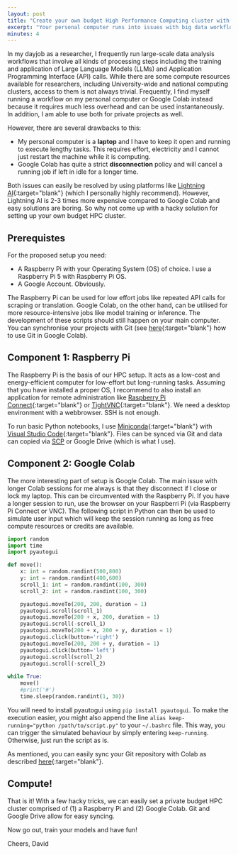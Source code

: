```yaml
---
layout: post
title: "Create your own budget High Performance Computing cluster with a Raspberry Pi and Google Colab"
excerpt: "Your personal computer runs into issues with big data workflows? But cloud compute resources are expensive. Then I have a solution for your problem: Your own HPC cluster based on a Raspberry Pi and Google Colab."
minutes: 4
---
```


In my dayjob as a researcher, I frequently run large-scale data analysis workflows that involve all kinds of processing steps including the training and application of Large Language Models (LLMs) and Application Programming Interface (API) calls. While there are some compute resources available for researchers, including University-wide and national computing clusters, access to them is not always trivial. Frequently, I find myself running a workflow on my personal computer or Google Colab instead because it requires much less overhead and can be used instantaneously. In addition, I am able to use both for private projects as well.

However, there are several drawbacks to this:
- My personal computer is a **laptop** and I have to keep it open and running to execute lengthy tasks. This requires effort, electricity and I cannot just restart the machine while it is computing.
- Google Colab has quite a strict **disconnection** policy and will cancel a running job if left in idle for a longer time.

Both issues can easily be resolved by using platforms like [Lightning AI](https://lightning.ai/){:target="blank"} (which I personally highly recommend). However, Lightning AI is 2-3 times more expensive compared to Google Colab and easy solutions are boring. So why not come up with a hacky solution for setting up your own budget HPC cluster.

## Prerequistes
For the proposed setup you need:
- A Raspberry Pi with your Operating System (OS) of choice. I use a Raspberry Pi 5 with Raspberry Pi OS.
- A Google Account. Obviously.

The Raspberry Pi can be used for low effort jobs like repeated API calls for scraping or translation. Google Colab, on the other hand, can be utilised for more resource-intensive jobs like model training or inference. The development of these scripts should still happen on your main computer. You can synchronise your projects with Git (see [here](https://www.hanny.dev/blog/2025/git-colab/){:target="blank"} how to use Git in Google Colab).

## Component 1: Raspberry Pi
The Raspberry Pi is the basis of our HPC setup. It acts as a low-cost and energy-efficient computer for low-effort but long-running tasks. Assuming that you have installed a proper OS, I recommend to also install an application for remote administration like [Raspberry Pi Connect](https://www.raspberrypi.com/software/connect/){:target="blank"} or [TightVNC](https://www.tightvnc.com/){:target="blank"}. We need a desktop environment with a webbrowser. SSH is not enough.

To run basic Python notebooks, I use [Miniconda](https://docs.anaconda.com/miniconda/install/){:target="blank"} with [Visual Studio Code](https://code.visualstudio.com/docs/setup/raspberry-pi){:target="blank"}. Files can be synced via Git and data can copied via [SCP](https://medium.com/@letsstartlooping/how-to-use-scp-to-copy-files-over-ssh-7cdd604f7c30) or Google Drive (which is what I use).

## Component 2: Google Colab
The more interesting part of setup is Google Colab. The main issue with longer Colab sessions for me always is that they disconnect if I close or lock my laptop. This can be circumvented with the Raspberry Pi. If you have a longer session to run, use the browser on your Raspberri Pi (via Raspberry Pi Connect or VNC). The following script in Python can then be used to simulate user input which will keep the session running as long as free compute resources or credits are available.

```python
import random
import time
import pyautogui

def move():
    x: int = random.randint(500,800)
    y: int = random.randint(400,600)
    scroll_1: int = random.randint(100, 300)
    scroll_2: int = random.randint(100, 300)

    pyautogui.moveTo(200, 200, duration = 1)
    pyautogui.scroll(scroll_1) 
    pyautogui.moveTo(200 + x, 200, duration = 1)
    pyautogui.scroll(-scroll_1) 
    pyautogui.moveTo(200 + x, 200 + y, duration = 1)
    pyautogui.click(button='right')
    pyautogui.moveTo(200, 200 + y, duration = 1)
    pyautogui.click(button='left')
    pyautogui.scroll(scroll_2)
    pyautogui.scroll(-scroll_2) 
    
while True:
    move()
    #print('#')
    time.sleep(random.randint(1, 30))
```

You will need to install pyautogui using `pip install pyautogui`. To make the execution easier, you might also append the line `alias keep-running="python /path/to/script.py"` to your `~/.bashrc` file. This way, you can trigger the simulated behaviour by simply entering `keep-running`. Otherwise, just run the script as is.

As mentioned, you can easily sync your Git repository with Colab as described [here](https://www.hanny.dev/blog/2025/git-colab/){:target="blank"}.

## Compute!
That is it! With a few hacky tricks, we can easily set a private budget HPC cluster comprised of (1) a Raspberry Pi and (2) Google Colab. Git and Google Drive allow for easy syncing.

Now go out, train your models and have fun!

Cheers,
David